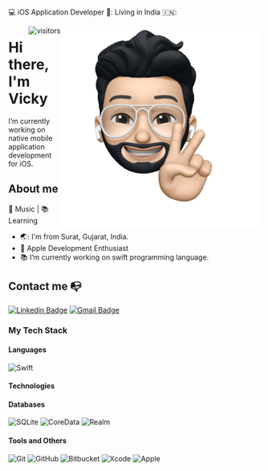 💻 iOS Application Developer 🌅: Living in India 🇮🇳:

<img align="right" width="400" height="400" src="https://github.com/VickyPrajapati24/VickyPrajapati24/blob/main/profile-image.png?raw=true">

<img  align="right" alt="visitors" src="https://visitor-badge.glitch.me/badge?page_id=VickyPrajapati24.VickyPrajapati24" /> 

# Hi there, I'm Vicky

I’m currently working on native mobile application development for iOS.


## About me 

🎸 Music | 📚 Learning

- 🌏: I'm from Surat, Gujarat, India.
- :iphone: Apple Development Enthusiast
- 📚 I’m currently working on swift programming language.

## Contact me :mailbox_with_no_mail:

[![Linkedin Badge](https://img.shields.io/badge/-Vicky_Prajapati-black?style=flat-square&logo=Linkedin&link=https://www.linkedin.com/in/vicky-prajapati-8b2b9b11a/)](https://www.linkedin.com/in/vicky-prajapati-8b2b9b11a/) 
[![Gmail Badge](https://img.shields.io/badge/-vickyprajapati24@gmail.com-black?style=flat-square&logo=Gmail)](mailto:vickyprajapati24@gmail.com)


### My Tech Stack

#### Languages

![Swift](https://img.shields.io/badge/Swift-black?style=flat-square&logo=Swift)

#### Technologies


#### Databases
![SQLite](https://img.shields.io/badge/-SQLite-black?style=flat-square&logo=sqlite)
![CoreData](https://img.shields.io/badge/-CoreData-black?style=flat-square&logo=sqlite)
![Realm](https://img.shields.io/badge/-Realm-black?style=flat-square&logo=realm)

#### Tools and Others
![Git](https://img.shields.io/badge/-Git-black?style=flat-square&logo=git)
![GitHub](https://img.shields.io/badge/-GitHub-black?style=flat-square&logo=github)
![Bitbucket](https://img.shields.io/badge/-Bitbucket-black?style=flat&logo=bitbucket)
![Xcode](https://img.shields.io/badge/Xcode-black?style=flat-square&logo=Xcode)
![Apple](https://img.shields.io/badge/MacOS-black?style=flat-square&logo=Apple)

